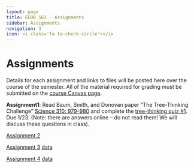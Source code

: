 ```yaml
---
layout: page
title: EEOB 563 - Assignments
sidebar: Assignments
navigation: 3
icon: <i class='fa fa-check-circle'></i>
---
```


# Assignments

Details for each assignment and links to files will be posted here over the course of the semester.
All of the material required for grading must be submitted on the [course Canvas page](https://canvas.iastate.edu/courses/117620).

**Assignment1**:  Read Baum, Smith, and Donovan paper “The Tree-Thinking Challenge” [Science 310: 979-980](http://science.sciencemag.org/content/310/5750/979.full.pdf) and complete the [tree-thinking quiz #1](https://isu-molphyl.github.io/EEOB563-Spring2025/assignments/assignment1.pdf).
Due 1/23.  (Note: there are answers online – do not read them! We will discuss these questions in class).

[Assignment 2](https://isu-molphyl.github.io/EEOB563-Spring2025/assignments/assignment2.pdf)  

[Assignment 3](https://isu-molphyl.github.io/EEOB563-Spring2025/assignments/assignment3.pdf)
[data](https://isu-molphyl.github.io/EEOB563-Spring2025/assignments/prestin_nt.fa)

[Assignment 4](https://isu-molphyl.github.io/EEOB563-Spring2025/assignments/assignment4.pdf)
[data](https://isu-molphyl.github.io/EEOB563-Spring2025/assignments/prestin_nt.fa)

<!--
[Assignment 5](https://isu-molphyl.github.io/EEOB563-Spring2025/assignments/assignment5.pdf)

[Assignment 6](https://isu-molphyl.github.io/EEOB563-Spring2025/assignments/assignment6.pdf)
[data](https://isu-molphyl.github.io/EEOB563-Spring2025/assignments/hiv.nxs)

-->

